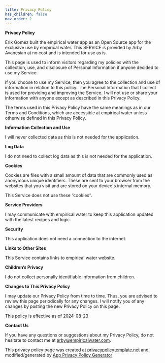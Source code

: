 ```yaml
---
title: Privacy Policy
has_children: false
nav_order: 2
---
```


**Privacy Policy**

Erik Gomez built the empirical water app as an Open Source app for the exclusive use by empirical water. This SERVICE is provided by Arby Avanesian at no cost and is intended for use as is.

This page is used to inform visitors regarding my policies with the collection, use, and disclosure of Personal Information if anyone decided to use my Service.

If you choose to use my Service, then you agree to the collection and use of information in relation to this policy. The Personal Information that I collect is used for providing and improving the Service. I will not use or share your information with anyone except as described in this Privacy Policy.

The terms used in this Privacy Policy have the same meanings as in our Terms and Conditions, which are accessible at empirical water unless otherwise defined in this Privacy Policy.

**Information Collection and Use**

I will never collected data as this is not needed for the application.

**Log Data**

I do not need to collect log data as this is not needed for the application.

**Cookies**

Cookies are files with a small amount of data that are commonly used as anonymous unique identifiers. These are sent to your browser from the websites that you visit and are stored on your device's internal memory.

This Service does not use these “cookies”.

**Service Providers**

I may communicate with empirical water to keep this application updated with the latest recipes and logic.

**Security**

This application does not need a connection to the internet.

**Links to Other Sites**

This Service contains links to empirical water website.

**Children’s Privacy**

I do not collect personally identifiable information from children.

**Changes to This Privacy Policy**

I may update our Privacy Policy from time to time. Thus, you are advised to review this page periodically for any changes. I will notify you of any changes by posting the new Privacy Policy on this page.

This policy is effective as of 2024-08-23

**Contact Us**

If you have any questions or suggestions about my Privacy Policy, do not hesitate to contact me at arby@empiricalwater.com.

This privacy policy page was created at [privacypolicytemplate.net](https://privacypolicytemplate.net) and modified/generated by [App Privacy Policy Generator](https://app-privacy-policy-generator.nisrulz.com/)

